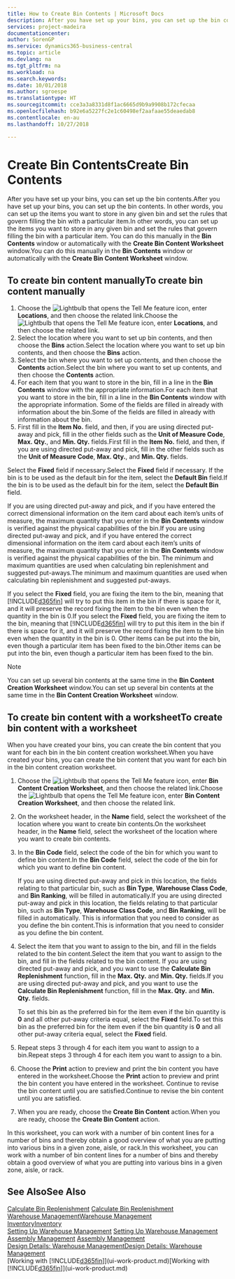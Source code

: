 ```yaml
---
title: How to Create Bin Contents | Microsoft Docs
description: After you have set up your bins, you can set up the bin contents. In other words, you can set up the items you want to store in any given bin and set the rules that govern filling the bin with a particular item.
services: project-madeira
documentationcenter: 
author: SorenGP
ms.service: dynamics365-business-central
ms.topic: article
ms.devlang: na
ms.tgt_pltfrm: na
ms.workload: na
ms.search.keywords: 
ms.date: 10/01/2018
ms.author: sgroespe
ms.translationtype: HT
ms.sourcegitcommit: cce3a3a8331d8f1ac6665d9b9a9908b172cfecaa
ms.openlocfilehash: b92e6a5227fc2e1c60498ef2aafaae55deaedab8
ms.contentlocale: en-au
ms.lasthandoff: 10/27/2018

---
```

# <a name="create-bin-contents"></a><span data-ttu-id="e3ba4-104">Create Bin Contents</span><span class="sxs-lookup"><span data-stu-id="e3ba4-104">Create Bin Contents</span></span>
<span data-ttu-id="e3ba4-105">After you have set up your bins, you can set up the bin contents.</span><span class="sxs-lookup"><span data-stu-id="e3ba4-105">After you have set up your bins, you can set up the bin contents.</span></span> <span data-ttu-id="e3ba4-106">In other words, you can set up the items you want to store in any given bin and set the rules that govern filling the bin with a particular item.</span><span class="sxs-lookup"><span data-stu-id="e3ba4-106">In other words, you can set up the items you want to store in any given bin and set the rules that govern filling the bin with a particular item.</span></span> <span data-ttu-id="e3ba4-107">You can do this manually in the **Bin Contents** window or automatically with the **Create Bin Content Worksheet** window.</span><span class="sxs-lookup"><span data-stu-id="e3ba4-107">You can do this manually in the **Bin Contents** window or automatically with the **Create Bin Content Worksheet** window.</span></span>

## <a name="to-create-bin-content-manually"></a><span data-ttu-id="e3ba4-108">To create bin content manually</span><span class="sxs-lookup"><span data-stu-id="e3ba4-108">To create bin content manually</span></span>  
1.  <span data-ttu-id="e3ba4-109">Choose the ![Lightbulb that opens the Tell Me feature](media/ui-search/search_small.png "Tell me what you want to do") icon, enter **Locations**, and then choose the related link.</span><span class="sxs-lookup"><span data-stu-id="e3ba4-109">Choose the ![Lightbulb that opens the Tell Me feature](media/ui-search/search_small.png "Tell me what you want to do") icon, enter **Locations**, and then choose the related link.</span></span>  
2.  <span data-ttu-id="e3ba4-110">Select the location where you want to set up bin contents,  and then choose the **Bins** action.</span><span class="sxs-lookup"><span data-stu-id="e3ba4-110">Select the location where you want to set up bin contents,  and then choose the **Bins** action.</span></span>  
3.  <span data-ttu-id="e3ba4-111">Select the bin where you want to set up contents, and then choose the **Contents** action.</span><span class="sxs-lookup"><span data-stu-id="e3ba4-111">Select the bin where you want to set up contents, and then choose the **Contents** action.</span></span>  
4.  <span data-ttu-id="e3ba4-112">For each item that you want to store in the bin, fill in a line in the **Bin Contents** window with the appropriate information.</span><span class="sxs-lookup"><span data-stu-id="e3ba4-112">For each item that you want to store in the bin, fill in a line in the **Bin Contents** window with the appropriate information.</span></span> <span data-ttu-id="e3ba4-113">Some of the fields are filled in already with information about the bin.</span><span class="sxs-lookup"><span data-stu-id="e3ba4-113">Some of the fields are filled in already with information about the bin.</span></span>  
5.  <span data-ttu-id="e3ba4-114">First fill in the **Item No.** field, and then, if you are using directed put-away and pick, fill in the other fields such as the **Unit of Measure Code**, **Max. Qty.**, and **Min. Qty.** fields.</span><span class="sxs-lookup"><span data-stu-id="e3ba4-114">First fill in the **Item No.** field, and then, if you are using directed put-away and pick, fill in the other fields such as the **Unit of Measure Code**, **Max. Qty.**, and **Min. Qty.** fields.</span></span>  

<span data-ttu-id="e3ba4-115">Select the **Fixed** field if necessary.</span><span class="sxs-lookup"><span data-stu-id="e3ba4-115">Select the **Fixed** field if necessary.</span></span> <span data-ttu-id="e3ba4-116">If the bin is to be used as the default bin for the item, select the **Default Bin** field.</span><span class="sxs-lookup"><span data-stu-id="e3ba4-116">If the bin is to be used as the default bin for the item, select the **Default Bin** field.</span></span>  

<span data-ttu-id="e3ba4-117">If you are using directed put-away and pick, and if you have entered the correct dimensional information on the item card about each item’s units of measure, the maximum quantity that you enter in the **Bin Contents** window is verified against the physical capabilities of the bin.</span><span class="sxs-lookup"><span data-stu-id="e3ba4-117">If you are using directed put-away and pick, and if you have entered the correct dimensional information on the item card about each item’s units of measure, the maximum quantity that you enter in the **Bin Contents** window is verified against the physical capabilities of the bin.</span></span> <span data-ttu-id="e3ba4-118">The minimum and maximum quantities are used when calculating bin replenishment and suggested put-aways.</span><span class="sxs-lookup"><span data-stu-id="e3ba4-118">The minimum and maximum quantities are used when calculating bin replenishment and suggested put-aways.</span></span>  

<span data-ttu-id="e3ba4-119">If you select the **Fixed** field, you are fixing the item to the bin, meaning that [!INCLUDE[d365fin](includes/d365fin_md.md)] will try to put this item in the bin if there is space for it, and it will preserve the record fixing the item to the bin even when the quantity in the bin is 0.</span><span class="sxs-lookup"><span data-stu-id="e3ba4-119">If you select the **Fixed** field, you are fixing the item to the bin, meaning that [!INCLUDE[d365fin](includes/d365fin_md.md)] will try to put this item in the bin if there is space for it, and it will preserve the record fixing the item to the bin even when the quantity in the bin is 0.</span></span> <span data-ttu-id="e3ba4-120">Other items can be put into the bin, even though a particular item has been fixed to the bin.</span><span class="sxs-lookup"><span data-stu-id="e3ba4-120">Other items can be put into the bin, even though a particular item has been fixed to the bin.</span></span>  

> [!NOTE]  
>  <span data-ttu-id="e3ba4-121">You can set up several bin contents at the same time in the **Bin Content Creation Worksheet** window.</span><span class="sxs-lookup"><span data-stu-id="e3ba4-121">You can set up several bin contents at the same time in the **Bin Content Creation Worksheet** window.</span></span>  

## <a name="to-create-bin-content-with-a-worksheet"></a><span data-ttu-id="e3ba4-122">To create bin content with a worksheet</span><span class="sxs-lookup"><span data-stu-id="e3ba4-122">To create bin content with a worksheet</span></span>  
<span data-ttu-id="e3ba4-123">When you have created your bins, you can create the bin content that you want for each bin in the bin content creation worksheet.</span><span class="sxs-lookup"><span data-stu-id="e3ba4-123">When you have created your bins, you can create the bin content that you want for each bin in the bin content creation worksheet.</span></span>

1.  <span data-ttu-id="e3ba4-124">Choose the ![Lightbulb that opens the Tell Me feature](media/ui-search/search_small.png "Tell me what you want to do") icon, enter **Bin Content Creation Worksheet**, and then choose the related link.</span><span class="sxs-lookup"><span data-stu-id="e3ba4-124">Choose the ![Lightbulb that opens the Tell Me feature](media/ui-search/search_small.png "Tell me what you want to do") icon, enter **Bin Content Creation Worksheet**, and then choose the related link.</span></span>  
2.  <span data-ttu-id="e3ba4-125">On the worksheet header, in the **Name** field, select the worksheet of the location where you want to create bin contents.</span><span class="sxs-lookup"><span data-stu-id="e3ba4-125">On the worksheet header, in the **Name** field, select the worksheet of the location where you want to create bin contents.</span></span>  
3.  <span data-ttu-id="e3ba4-126">In the **Bin Code** field, select the code of the bin for which you want to define bin content.</span><span class="sxs-lookup"><span data-stu-id="e3ba4-126">In the **Bin Code** field, select the code of the bin for which you want to define bin content.</span></span>   

    <span data-ttu-id="e3ba4-127">If you are using directed put-away and pick in this location, the fields relating to that particular bin, such as **Bin Type**, **Warehouse Class Code**, and **Bin Ranking**, will be filled in automatically.</span><span class="sxs-lookup"><span data-stu-id="e3ba4-127">If you are using directed put-away and pick in this location, the fields relating to that particular bin, such as **Bin Type**, **Warehouse Class Code**, and **Bin Ranking**, will be filled in automatically.</span></span> <span data-ttu-id="e3ba4-128">This is information that you need to consider as you define the bin content.</span><span class="sxs-lookup"><span data-stu-id="e3ba4-128">This is information that you need to consider as you define the bin content.</span></span>  
4.  <span data-ttu-id="e3ba4-129">Select the item that you want to assign to the bin, and fill in the fields related to the bin content.</span><span class="sxs-lookup"><span data-stu-id="e3ba4-129">Select the item that you want to assign to the bin, and fill in the fields related to the bin content.</span></span> <span data-ttu-id="e3ba4-130">If you are using directed put-away and pick, and you want to use the **Calculate Bin Replenishment** function, fill in the **Max. Qty.** and **Min. Qty.** fields.</span><span class="sxs-lookup"><span data-stu-id="e3ba4-130">If you are using directed put-away and pick, and you want to use the **Calculate Bin Replenishment** function, fill in the **Max. Qty.** and **Min. Qty.** fields.</span></span>  

    <span data-ttu-id="e3ba4-131">To set this bin as the preferred bin for the item even if the bin quantity is **0** and all other put-away criteria equal, select the **Fixed** field.</span><span class="sxs-lookup"><span data-stu-id="e3ba4-131">To set this bin as the preferred bin for the item even if the bin quantity is **0** and all other put-away criteria equal, select the **Fixed** field.</span></span>  
5.  <span data-ttu-id="e3ba4-132">Repeat steps 3 through 4 for each item you want to assign to a bin.</span><span class="sxs-lookup"><span data-stu-id="e3ba4-132">Repeat steps 3 through 4 for each item you want to assign to a bin.</span></span>  
6.  <span data-ttu-id="e3ba4-133">Choose the **Print** action to preview and print the bin content you have entered in the worksheet.</span><span class="sxs-lookup"><span data-stu-id="e3ba4-133">Choose the **Print** action to preview and print the bin content you have entered in the worksheet.</span></span> <span data-ttu-id="e3ba4-134">Continue to revise the bin content until you are satisfied.</span><span class="sxs-lookup"><span data-stu-id="e3ba4-134">Continue to revise the bin content until you are satisfied.</span></span>  
7.  <span data-ttu-id="e3ba4-135">When you are ready, choose the **Create Bin Content** action.</span><span class="sxs-lookup"><span data-stu-id="e3ba4-135">When you are ready, choose the **Create Bin Content** action.</span></span>  

<span data-ttu-id="e3ba4-136">In this worksheet, you can work with a number of bin content lines for a number of bins and thereby obtain a good overview of what you are putting into various bins in a given zone, aisle, or rack.</span><span class="sxs-lookup"><span data-stu-id="e3ba4-136">In this worksheet, you can work with a number of bin content lines for a number of bins and thereby obtain a good overview of what you are putting into various bins in a given zone, aisle, or rack.</span></span>  

## <a name="see-also"></a><span data-ttu-id="e3ba4-137">See Also</span><span class="sxs-lookup"><span data-stu-id="e3ba4-137">See Also</span></span>
<span data-ttu-id="e3ba4-138">[Calculate Bin Replenishment](warehouse-how-to-calculate-bin-replenishment.md)  </span><span class="sxs-lookup"><span data-stu-id="e3ba4-138">[Calculate Bin Replenishment](warehouse-how-to-calculate-bin-replenishment.md)  </span></span>  
[<span data-ttu-id="e3ba4-139">Warehouse Management</span><span class="sxs-lookup"><span data-stu-id="e3ba4-139">Warehouse Management</span></span>](warehouse-manage-warehouse.md)  
[<span data-ttu-id="e3ba4-140">Inventory</span><span class="sxs-lookup"><span data-stu-id="e3ba4-140">Inventory</span></span>](inventory-manage-inventory.md)  
<span data-ttu-id="e3ba4-141">[Setting Up Warehouse Management](warehouse-setup-warehouse.md)   </span><span class="sxs-lookup"><span data-stu-id="e3ba4-141">[Setting Up Warehouse Management](warehouse-setup-warehouse.md)   </span></span>  
<span data-ttu-id="e3ba4-142">[Assembly Management](assembly-assemble-items.md)  </span><span class="sxs-lookup"><span data-stu-id="e3ba4-142">[Assembly Management](assembly-assemble-items.md)  </span></span>  
[<span data-ttu-id="e3ba4-143">Design Details: Warehouse Management</span><span class="sxs-lookup"><span data-stu-id="e3ba4-143">Design Details: Warehouse Management</span></span>](design-details-warehouse-management.md)  
<span data-ttu-id="e3ba4-144">[Working with [!INCLUDE[d365fin](includes/d365fin_md.md)]](ui-work-product.md)</span><span class="sxs-lookup"><span data-stu-id="e3ba4-144">[Working with [!INCLUDE[d365fin](includes/d365fin_md.md)]](ui-work-product.md)</span></span>

